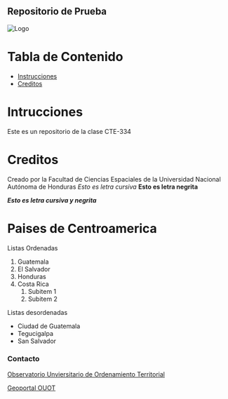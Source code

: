 Repositorio de Prueba
------

![Logo](https://geoportalouot.unah.edu.hn/uploaded/img/2021/08/Logos_Geoportal_web.png)

Tabla de Contenido
==========
- [Instrucciones](#instrucciones)
- [Creditos](#creditos)

# Intrucciones
Este es un repositorio de la clase CTE-334

# Creditos
Creado por la Facultad de Ciencias Espaciales de la Universidad Nacional Autónoma de Honduras
*Esto es letra cursiva*
**Esto es letra negrita**

***Esto es letra cursiva y negrita***

# Paises de Centroamerica
Listas Ordenadas
1. Guatemala
2. El Salvador
3. Honduras
4. Costa Rica
    1. Subitem 1
    2. Subitem 2

Listas desordenadas
- Ciudad de Guatemala
- Tegucigalpa
- San Salvador

  
### Contacto
[Observatorio Unviersitario de Ordenamiento Territorial](mailto:ouot@unah.edu.hn)

[Geoportal OUOT](https://geoportalouot.unah.edu.hn/)
